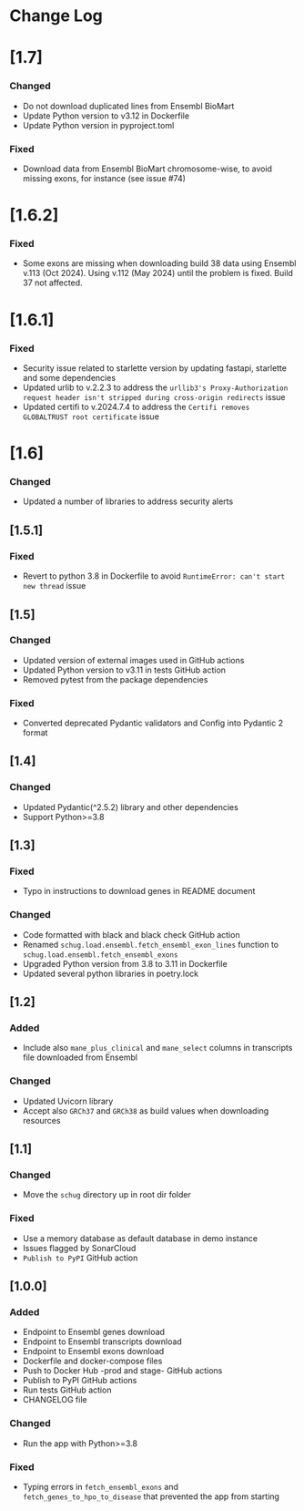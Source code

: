 # Change Log

# [1.7]
### Changed
- Do not download duplicated lines from Ensembl BioMart
- Update Python version to v3.12 in Dockerfile
- Update Python version in pyproject.toml
### Fixed
- Download data from Ensembl BioMart chromosome-wise, to avoid missing exons, for instance (see issue #74)

# [1.6.2]
### Fixed
- Some exons are missing when downloading build 38 data using Ensembl v.113 (Oct 2024). Using v.112 (May 2024) until the problem is fixed. Build 37 not affected.

# [1.6.1]
### Fixed
- Security issue related to starlette version by updating fastapi, starlette and some dependencies
- Updated urlib to v.2.2.3 to address the `urllib3's Proxy-Authorization request header isn't stripped during cross-origin redirects` issue
- Updated certifi to v.2024.7.4 to address the `Certifi removes GLOBALTRUST root certificate` issue

# [1.6]
### Changed
- Updated a number of libraries to address security alerts

## [1.5.1]
### Fixed
- Revert to python 3.8 in Dockerfile to avoid `RuntimeError: can't start new thread` issue

## [1.5]
### Changed
- Updated version of external images used in GitHub actions
- Updated Python version to v3.11 in tests GitHub action
- Removed pytest from the package dependencies
### Fixed
- Converted deprecated Pydantic validators and Config into Pydantic 2 format

## [1.4]
### Changed
- Updated Pydantic(^2.5.2) library and other dependencies
- Support Python>=3.8

## [1.3]
### Fixed
- Typo in instructions to download genes in README document
### Changed
- Code formatted with black and black check GitHub action
- Renamed `schug.load.ensembl.fetch_ensembl_exon_lines` function to `schug.load.ensembl.fetch_ensembl_exons`
- Upgraded Python version from 3.8 to 3.11 in Dockerfile
- Updated several python libraries in poetry.lock

## [1.2]
### Added
- Include also `mane_plus_clinical` and `mane_select` columns in transcripts file downloaded from Ensembl
### Changed
- Updated Uvicorn library
- Accept also `GRCh37` and `GRCh38` as build values when downloading resources

## [1.1]
### Changed
- Move the `schug` directory up in root dir folder
### Fixed
- Use a memory database as default database in demo instance
- Issues flagged by SonarCloud
- `Publish to PyPI` GitHub action

## [1.0.0]
### Added
- Endpoint to Ensembl genes download
- Endpoint to Ensembl transcripts download
- Endpoint to Ensembl exons download
- Dockerfile and docker-compose files
- Push to Docker Hub -prod and stage- GitHub actions
- Publish to PyPI GitHub actions
- Run tests GitHub action
- CHANGELOG file
### Changed
- Run the app with Python>=3.8
### Fixed
- Typing errors in `fetch_ensembl_exons` and `fetch_genes_to_hpo_to_disease` that prevented the app from starting
